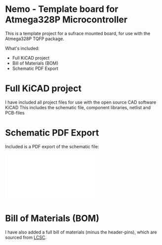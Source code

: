 # Nemo - Template board for Atmega328P Microcontroller

This is a template project for a sufrace mounted board, for use with the Atmega328P TQFP package.

What's included:
- Full KiCAD project
- Bill of Materials (BOM)
- Schematic PDF Export

# Full KiCAD project
I have included all project files for use with the open source CAD software KiCAD
This includes the schematic file, component libraries, netlist and PCB-files

# Schematic PDF Export
Included is a PDF export of the schematic file:

![Schematic](schematic.pdf)

# Bill of Materials (BOM)
I have also added a full bill of materials (minus the header-pins), which are sourced from [LCSC](LCSC.com).
